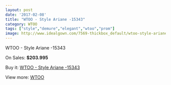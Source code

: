 ```yaml
---
layout: post
date: '2017-02-08'
title: "WTOO - Style Ariane -15343"
category: WTOO
tags: ["style","demure","elegant","wtoo","prom"]
image: http://www.idealgown.com/7569-thickbox_default/wtoo-style-ariane-15343.jpg
---
```

WTOO - Style Ariane -15343

On Sales: **$203.995**
<a href="https://www.idealgown.com/en/wtoo/3205-wtoo-style-ariane-15343.html"><amp-img layout="responsive" width="600" height="600" src="//www.idealgown.com/7569-thickbox_default/wtoo-style-ariane-15343.jpg" alt="WTOO - Style Ariane -15343 0" /></a>
<a href="https://www.idealgown.com/en/wtoo/3205-wtoo-style-ariane-15343.html"><amp-img layout="responsive" width="600" height="600" src="//www.idealgown.com/7570-thickbox_default/wtoo-style-ariane-15343.jpg" alt="WTOO - Style Ariane -15343 1" /></a>

Buy it: [WTOO - Style Ariane -15343](https://www.idealgown.com/en/wtoo/3205-wtoo-style-ariane-15343.html "WTOO - Style Ariane -15343")

View more: [WTOO](https://www.idealgown.com/en/39-wtoo "WTOO")